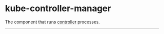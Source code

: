 # kube-controller-manager

The component that runs [controller] processes.

---

[controller]: https://kubernetes.io/docs/concepts/architecture/controller/
